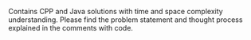 Contains CPP and Java solutions with time and space complexity understanding. Please find the problem statement and thought process explained in the comments with code.
